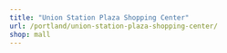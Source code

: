 ```yaml
---
title: "Union Station Plaza Shopping Center"
url: /portland/union-station-plaza-shopping-center/
shop: mall
---
```

